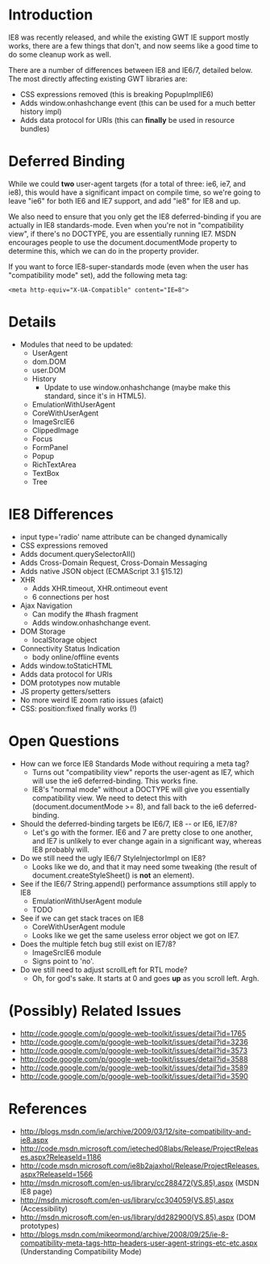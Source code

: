 # Introduction

IE8 was recently released, and while the existing GWT IE support mostly works, there are a few things that don't, and now seems like a good time to do some cleanup work as well.

There are a number of differences between IE8 and IE6/7, detailed below. The most directly affecting existing GWT libraries are:
  * CSS expressions removed (this is breaking PopupImplIE6)
  * Adds window.onhashchange event (this can be used for a much better history impl)
  * Adds data protocol for URIs (this can **finally** be used in resource bundles)

# Deferred Binding

While we could **two** user-agent targets (for a total of three: ie6, ie7, and ie8), this would have a significant impact on compile time, so we're going to leave "ie6" for both IE6 and IE7 support, and add "ie8" for IE8 and up.

We also need to ensure that you only get the IE8 deferred-binding if you are actually in IE8 standards-mode. Even when you're not in "compatibility view", if there's no DOCTYPE, you are essentially running IE7. MSDN encourages people to use the document.documentMode property to determine this, which we can do in the property provider.

If you want to force IE8-super-standards mode (even when the user has "compatibility mode" set), add the following meta tag:
```
<meta http-equiv="X-UA-Compatible" content="IE=8">
```

# Details
  * Modules that need to be updated:
    * UserAgent
    * dom.DOM
    * user.DOM
    * History
      * Update to use window.onhashchange (maybe make this standard, since it's in HTML5).
    * EmulationWithUserAgent
    * CoreWithUserAgent
    * ImageSrcIE6
    * ClippedImage
    * Focus
    * FormPanel
    * Popup
    * RichTextArea
    * TextBox
    * Tree

# IE8 Differences
  * input type='radio' name attribute can be changed dynamically
  * CSS expressions removed
  * Adds document.querySelectorAll()
  * Adds Cross-Domain Request, Cross-Domain Messaging
  * Adds native JSON object (ECMAScript 3.1 §15.12)
  * XHR
    * Adds XHR.timeout, XHR.ontimeout event
    * 6 connections per host
  * Ajax Navigation
    * Can modify the #hash fragment
    * Adds window.onhashchange event.
  * DOM Storage
    * localStorage object
  * Connectivity Status Indication
    * body online/offline events
  * Adds window.toStaticHTML
  * Adds data protocol for URIs
  * DOM prototypes now mutable
  * JS property getters/setters
  * No more weird IE zoom ratio issues (afaict)
  * CSS: position:fixed finally works (!)

# Open Questions
  * How can we force IE8 Standards Mode without requiring a meta tag?
    * Turns out "compatibility view" reports the user-agent as IE7, which will use the ie6 deferred-binding. This works fine.
    * IE8's "normal mode" without a DOCTYPE will give you essentially compatibility view. We need to detect this with (document.documentMode >= 8), and fall back to the ie6 deferred-binding.
  * Should the deferred-binding targets be IE6/7, IE8 -- or IE6, IE7/8?
    * Let's go with the former. IE6 and 7 are pretty close to one another, and IE7 is unlikely to ever change again in a significant way, whereas IE8 probably will.
  * Do we still need the ugly IE6/7 StyleInjectorImpl on IE8?
    * Looks like we do, and that it may need some tweaking (the result of document.createStyleSheet() is **not** an element).
  * See if the IE6/7 String.append() performance assumptions still apply to IE8
    * EmulationWithUserAgent module
    * TODO
  * See if we can get stack traces on IE8
    * CoreWithUserAgent module
    * Looks like we get the same useless error object we got on IE7.
  * Does the multiple fetch bug still exist on IE7/8?
    * ImageSrcIE6 module
    * Signs point to 'no'.
  * Do we still need to adjust scrollLeft for RTL mode?
    * Oh, for god's sake. It starts at 0 and goes **up** as you scroll left. Argh.

# (Possibly) Related Issues
  * http://code.google.com/p/google-web-toolkit/issues/detail?id=1765
  * http://code.google.com/p/google-web-toolkit/issues/detail?id=3236
  * http://code.google.com/p/google-web-toolkit/issues/detail?id=3573
  * http://code.google.com/p/google-web-toolkit/issues/detail?id=3588
  * http://code.google.com/p/google-web-toolkit/issues/detail?id=3589
  * http://code.google.com/p/google-web-toolkit/issues/detail?id=3590

# References
  * http://blogs.msdn.com/ie/archive/2009/03/12/site-compatibility-and-ie8.aspx
  * http://code.msdn.microsoft.com/ieteched08labs/Release/ProjectReleases.aspx?ReleaseId=1186
  * http://code.msdn.microsoft.com/ie8b2ajaxhol/Release/ProjectReleases.aspx?ReleaseId=1566
  * http://msdn.microsoft.com/en-us/library/cc288472(VS.85).aspx (MSDN IE8 page)
  * http://msdn.microsoft.com/en-us/library/cc304059(VS.85).aspx (Accessibility)
  * http://msdn.microsoft.com/en-us/library/dd282900(VS.85).aspx (DOM prototypes)
  * http://blogs.msdn.com/mikeormond/archive/2008/09/25/ie-8-compatibility-meta-tags-http-headers-user-agent-strings-etc-etc.aspx (Understanding Compatibility Mode)